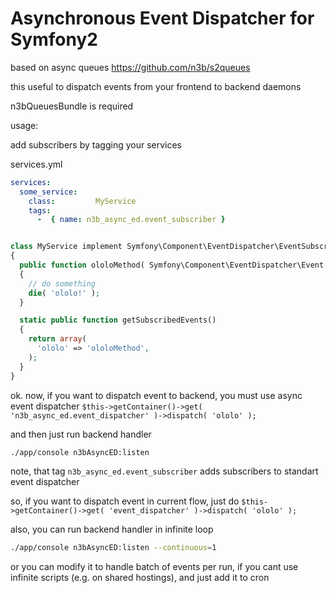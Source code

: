 # Asynchronous Event Dispatcher for Symfony2

based on async queues https://github.com/n3b/s2queues

this useful to dispatch events from your frontend to backend daemons

n3bQueuesBundle is required

usage:

add subscribers by tagging your services

services.yml
```yml
services:
  some_service:
    class:         MyService
    tags:
      -  { name: n3b_async_ed.event_subscriber }
```

```php

class MyService implement Symfony\Component\EventDispatcher\EventSubscriberInterface
{
  public function ololoMethod( Symfony\Component\EventDispatcher\Event $event )
  {
    // do something
    die( 'ololo!' );
  }

  static public function getSubscribedEvents()
  {
    return array(
      'ololo' => 'ololoMethod',
    );
  }
}
```



ok. now, if you want to dispatch event to backend, you must use async event dispatcher
```$this->getContainer()->get( 'n3b_async_ed.event_dispatcher' )->dispatch( 'ololo' );```

and then just run backend handler

```bash
./app/console n3bAsyncED:listen
```

note, that tag ```n3b_async_ed.event_subscriber``` adds subscribers to standart event dispatcher

so, if you want to dispatch event in current flow, just do
```$this->getContainer()->get( 'event_dispatcher' )->dispatch( 'ololo' );```


also, you can run backend handler in infinite loop
```bash
./app/console n3bAsyncED:listen --continuous=1
```

or you can modify it to handle batch of events per run, if you cant use infinite scripts (e.g. on shared hostings), and
just add it to cron

